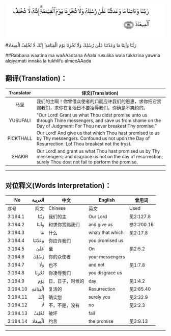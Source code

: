 ![003:194](images/003_194.gif)

#رَبَّنَا وَآتِنَا مَا وَعَدْتَنَا عَلَىٰ رُسُلِكَ وَلَا تُخْزِنَا يَوْمَ الْقِيَامَةِ ۗ إِنَّكَ لَا تُخْلِفُ الْمِيعَادَ 

##Rabbana waatina ma waAAadtana AAala rusulika wala tukhzina yawma alqiyamati innaka la tukhlifu almeeAAada 

## 翻译(Translation)：

| Translator | 译文(Translation)                                            |
| :--------: | ------------------------------------------------------------ |
|    马坚    | 我们的主啊！你曾借众使者的口而应许我们的恩惠，求你把它赏赐我们，求你在复活日不要凌辱我们。你确是不爽约的。 |
|  YUSUFALI  | "Our Lord! Grant us what Thou didst promise unto us through Thine messengers, and save us from shame on the Day of Judgment: For Thou never breakest Thy promise." |
| PICKTHALL  | Our Lord! And give us that which Thou hast promised to us by Thy messengers. Confound us not upon the Day of Resurrection. Lo! Thou breakest not the tryst. |
|   SHAKIR   | Our Lord! and grant us what Thou hast promised us by Thy messengers; and disgrace us not on the day of resurrection; surely Thou dost not fail to perform the promise. |

---

## 对位释义(Words Interpretation)：

| No   | العربية | 中文    | English | 曾用词 |
| ---- | ------: | ------- | ------- | ------ |
| 序号 |    阿文 | Chinese | 英文    | Used   |
| 3:194.1  | رَبَّنَا    | 我们的主         | Our Lord         | 见2:127.8  |
| 3:194.2  | وَآتِنَا   | 和求你赏赐我们   | and give us      | 参2:200.16 |
| 3:194.3  | مَا      | 什么             | what/ that which | 见2:17.8   |
| 3:194.4  | وَعَدْتَنَا  | 你应许我们       | you promised us  |            |
| 3:194.5  | عَلَىٰ     | 至               | On               | 见2:5.2    |
| 3:194.6  | رُسُلِكَ    | 你的众使者       | your messengers  |            |
| 3:194.7  | وَلَا     | 也不             | and not          | 见1:7.8    |
| 3:194.8  | تُخْزِنَا   | 你凌辱我们       | you disgrace us  |            |
| 3:194.9  | يَوْمَ     | 日，日子，时候的 | day              | 见1:4.2    |
| 3:194.10 | الْقِيَامَةِ | 复活的           | Resurrection     | 见2:85.40  |
| 3:194.11 | إِنَّكَ     | 确实您           | surely you       | 见2:32.9   |
| 3:194.12 | لَا      | 不，不是，没有   | no               | 见2:2.3    |
| 3:194.13 | تُخْلِفُ    | 破坏             | fail             |            |
| 3:194.14 | الْمِيعَادَ | 约言             | the promise      | 见3:9.13   |

---

